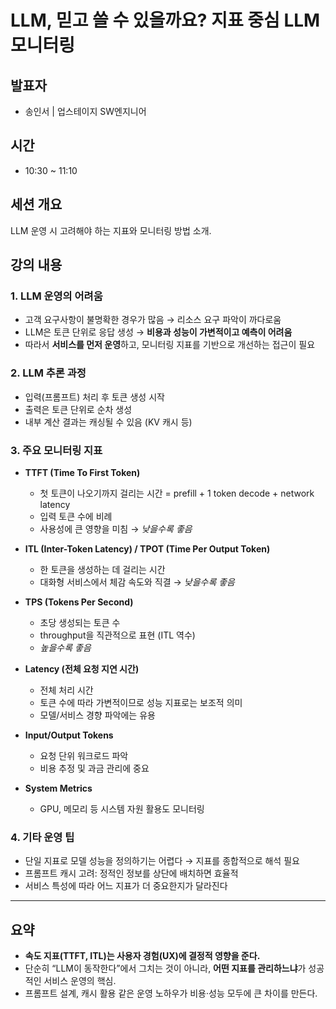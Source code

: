 # LLM, 믿고 쓸 수 있을까요? 지표 중심 LLM 모니터링

## 발표자

- 송인서 | 업스테이지 SW엔지니어

## 시간

- 10:30 ~ 11:10

## 세션 개요

LLM 운영 시 고려해야 하는 지표와 모니터링 방법 소개.

## 강의 내용

### 1. LLM 운영의 어려움
- 고객 요구사항이 불명확한 경우가 많음 → 리소스 요구 파악이 까다로움  
- LLM은 토큰 단위로 응답 생성 → **비용과 성능이 가변적이고 예측이 어려움**  
- 따라서 **서비스를 먼저 운영**하고, 모니터링 지표를 기반으로 개선하는 접근이 필요  

### 2. LLM 추론 과정
- 입력(프롬프트) 처리 후 토큰 생성 시작  
- 출력은 토큰 단위로 순차 생성  
- 내부 계산 결과는 캐싱될 수 있음 (KV 캐시 등)  

### 3. 주요 모니터링 지표
- **TTFT (Time To First Token)**  
  - 첫 토큰이 나오기까지 걸리는 시간 = prefill + 1 token decode + network latency  
  - 입력 토큰 수에 비례  
  - 사용성에 큰 영향을 미침 → *낮을수록 좋음*  

- **ITL (Inter-Token Latency) / TPOT (Time Per Output Token)**  
  - 한 토큰을 생성하는 데 걸리는 시간  
  - 대화형 서비스에서 체감 속도와 직결 → *낮을수록 좋음*  

- **TPS (Tokens Per Second)**  
  - 초당 생성되는 토큰 수  
  - throughput을 직관적으로 표현 (ITL 역수)  
  - *높을수록 좋음*  

- **Latency (전체 요청 지연 시간)**  
  - 전체 처리 시간  
  - 토큰 수에 따라 가변적이므로 성능 지표로는 보조적 의미  
  - 모델/서비스 경향 파악에는 유용  

- **Input/Output Tokens**  
  - 요청 단위 워크로드 파악  
  - 비용 추정 및 과금 관리에 중요  

- **System Metrics**  
  - GPU, 메모리 등 시스템 자원 활용도 모니터링  

### 4. 기타 운영 팁
- 단일 지표로 모델 성능을 정의하기는 어렵다 → 지표를 종합적으로 해석 필요  
- 프롬프트 캐시 고려: 정적인 정보를 상단에 배치하면 효율적  
- 서비스 특성에 따라 어느 지표가 더 중요한지가 달라진다  

---

## 요약
- **속도 지표(TTFT, ITL)는 사용자 경험(UX)에 결정적 영향을 준다.**  
- 단순히 “LLM이 동작한다”에서 그치는 것이 아니라, **어떤 지표를 관리하느냐**가 성공적인 서비스 운영의 핵심.  
- 프롬프트 설계, 캐시 활용 같은 운영 노하우가 비용·성능 모두에 큰 차이를 만든다.  
